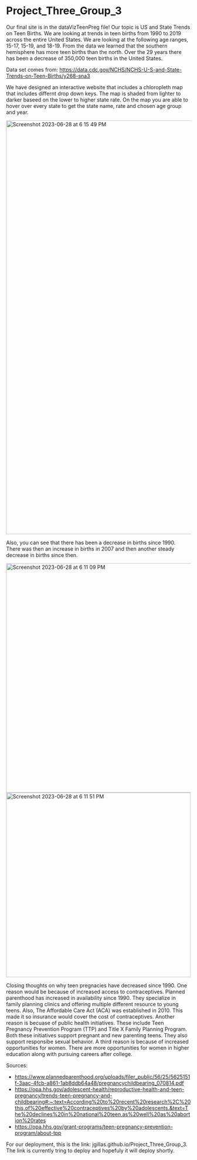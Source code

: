 # Project_Three_Group_3
Our final site is in the dataVizTeenPreg file!
Our topic is US and State Trends on Teen Births. We are looking at trends in teen births from 1990 to 2019 across the entire United States. We are looking at the following age ranges, 15-17, 15-19, and 18-19. From the data we learned that the southern hemisphere has more teen births than the north. Over the 29 years there has been a decrease of 350,000 teen births in the United States.

Data set comes from: https://data.cdc.gov/NCHS/NCHS-U-S-and-State-Trends-on-Teen-Births/y268-sna3

We have designed an interactive website that includes a chloropleth map that includes differnt drop down keys. The map is shaded from lighter to darker baseed on the lower to higher state rate. On the map you are able to hover over every state to get the state name, rate and chosen age group and year.  

  <img width="1128" alt="Screenshot 2023-06-28 at 6 15 49 PM" src="https://github.com/jgillas/Project_Three_Group_3/assets/125215083/4ab976fb-5cbd-4c4f-9486-62a3f5752350">

Also, you can see that there has been a decrease in births since 1990. There was then an increase in births in 2007 and then another steady decrease in births since then.

  <img width="625" alt="Screenshot 2023-06-28 at 6 11 09 PM" src="https://github.com/jgillas/Project_Three_Group_3/assets/125215083/8d7b4ff2-8342-4776-b9ea-ad7f95aa132b">

  <img width="503" alt="Screenshot 2023-06-28 at 6 11 51 PM" src="https://github.com/jgillas/Project_Three_Group_3/assets/125215083/08a01e30-1f5e-4c9a-8439-6b80b72cd513">

Closing thoughts on why teen pregnacies have decreased since 1990. One reason would be because of increased access to contraceptives. Planned parenthood has increased in availability since 1990. They specialize in family planning clinics and offering multiple different resource to young teens. Also, The Affordable Care Act (ACA) was established in 2010. This made it so insurance would cover the cost of contraceptives. Another reason is becuase of public health initiatives. These include Teen Pregnancy Prevention Program (TTP) and Title X Family Planning Program. Both these initiatives support pregnant and new parenting teens. They also support responsibe sexual behavior. A third reason is because of increased opportunities for women. There are more opportunities for women in higher education along with pursuing careers after college. 

Sources:
- https://www.plannedparenthood.org/uploads/filer_public/56/25/5625151f-3aac-4fcb-a861-1ab8ddb64a48/pregnancychildbearing_070814.pdf
- https://opa.hhs.gov/adolescent-health/reproductive-health-and-teen-pregnancy/trends-teen-pregnancy-and-childbearing#:~:text=According%20to%20recent%20research%2C%20this,of%20effective%20contraceptives%20by%20adolescents.&text=The%20declines%20in%20national%20teen,as%20well%20as%20abortion%20rates
- https://opa.hhs.gov/grant-programs/teen-pregnancy-prevention-program/about-tpp

For our deployment, this is the link: jgillas.github.io/Project_Three_Group_3. The link is currently tring to deploy and hopefuly it will deploy shortly.
